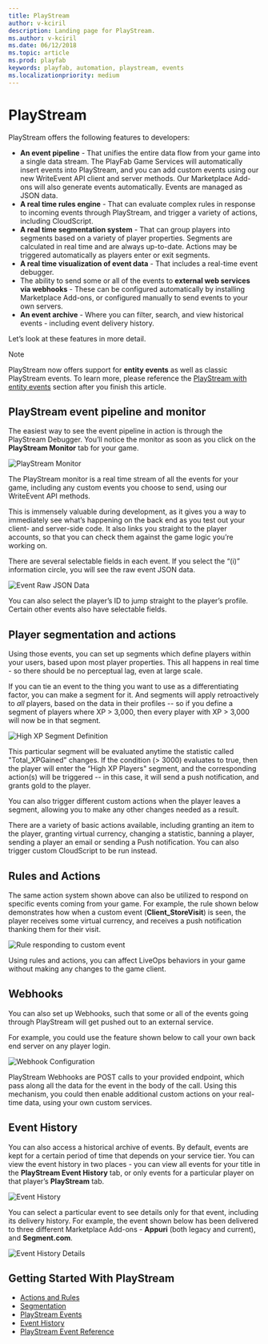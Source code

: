 ```yaml
---
title: PlayStream
author: v-kciril
description: Landing page for PlayStream.
ms.author: v-kciril
ms.date: 06/12/2018
ms.topic: article
ms.prod: playfab
keywords: playfab, automation, playstream, events
ms.localizationpriority: medium
---
```


# PlayStream

PlayStream offers the following features to developers:

- **An event pipeline** - That unifies the entire data flow from your game into a single data stream. The PlayFab Game Services will automatically insert events into PlayStream, and you can add custom events using our new WriteEvent API client and server methods. Our Marketplace Add-ons will also generate events automatically. Events are managed as JSON data.
- **A real time rules engine** - That can evaluate complex rules in response to incoming events through PlayStream, and trigger a variety of actions, including CloudScript.
- **A real time segmentation system** - That can group players into segments based on a variety of player properties. Segments are calculated in real time and are always up-to-date. Actions may be triggered automatically as players enter or exit segments.
- **A real time visualization of event data** - That includes a real-time event debugger.
- The ability to send some or all of the events to **external web services via webhooks** - These can be configured automatically by installing Marketplace Add-ons, or configured manually to send events to your own servers.
- **An event archive** - Where you can filter, search, and view historical events - including event delivery history.

Let’s look at these features in more detail.

> [!NOTE]
> PlayStream now offers support for **entity events** as well as classic PlayStream events. To learn more, please reference the [PlayStream with entity events]() section after you finish this article.

## PlayStream event pipeline and monitor

The easiest way to see the event pipeline in action is through the PlayStream Debugger. You’ll notice the monitor as soon as you click on the **PlayStream Monitor** tab for your game.

![PlayStream Monitor](media/playstream-monitor.png)

The PlayStream monitor is a real time stream of all the events for your game, including any custom events you choose to send, using our WriteEvent API methods.

This is immensely valuable during development, as it gives you a way to immediately see what’s happening on the back end as you test out your client- and server-side code. It also links you straight to the player accounts, so that you can check them against the game logic you’re working on.

There are several selectable fields in each event. If you select the “(i)” information circle, you will see the raw event JSON data.

![Event Raw JSON Data](media/playstream-event-rawjson.png)

You can also select the player’s ID to jump straight to the player’s profile. Certain other events also have selectable fields.

## Player segmentation and actions

Using those events, you can set up segments which define players within your users, based upon most player properties. This all happens in real time - so there should be no perceptual lag, even at large scale.

If you can tie an event to the thing you want to use as a differentiating factor, you can make a segment for it. And segments will apply retroactively to *all* players, based on the data in their profiles -- so if you define a segment of players where XP > 3,000, then every player with XP > 3,000 will now be in that segment.

![High XP Segment Definition](media/playstream-segment-highxp.png)

This particular segment will be evaluated anytime the statistic called "Total_XPGained" changes. If the condition (> 3000) evaluates to true, then the player will enter the “High XP Players" segment, and the corresponding action(s) will be triggered -- in this case, it will send a push notification, and grants gold to the player.

You can also trigger different custom actions when the player leaves a segment, allowing you to make any other changes needed as a result.

There are a variety of basic actions available, including granting an item to the player, granting virtual currency, changing a statistic, banning a player, sending a player an email or sending a Push notification. You can also trigger custom CloudScript to be run instead.

## Rules and Actions

The same action system shown above can also be utilized to respond on specific events coming from your game. For example, the rule shown below demonstrates how when a custom event (**Client_StoreVisit**) is seen, the player receives some virtual currency, and receives a push notification thanking them for their visit.

![Rule responding to custom event](media/playstream-rule.png)

Using rules and actions, you can affect LiveOps behaviors in your game without making any changes to the game client.

## Webhooks

You can also set up Webhooks, such that some or all of the events going through PlayStream will get pushed out to an external service.

For example, you could use the feature shown below to call your own back end server on any player login.

![Webhook Configuration](media/playstream-webhook.png)

PlayStream Webhooks are POST calls to your provided endpoint, which pass along all the data for the event in the body of the call. Using this mechanism, you could then enable additional custom actions on your real-time data, using your own custom services.

## Event History

You can also access a historical archive of events. By default, events are kept for a certain period of time that depends on your service tier. You can view the event history in two places - you can view all events for your title in the **PlayStream Event History** tab, or only events for a particular player on that player’s **PlayStream** tab.

![Event History](media/playstream-eventHistory.png)

You can select a particular event to see details only for that event, including its delivery history. For example, the event shown below has been delivered to three different Marketplace Add-ons - **Appuri** (both legacy and current), and **Segment.com**.

![Event History Details](media/playstream-eventHistoryDetails.png)

## Getting Started With PlayStream

- [Actions and Rules](../actions-rules/index.md)
- [Segmentation](../../analytics/segmentation/index.md)
- [PlayStream Events](../../analytics/metrics/playstream-events.md)
- [Event History](../../analytics/metrics/event-history.md)
- [PlayStream Event Reference](../../../api-references/events/index.md)
